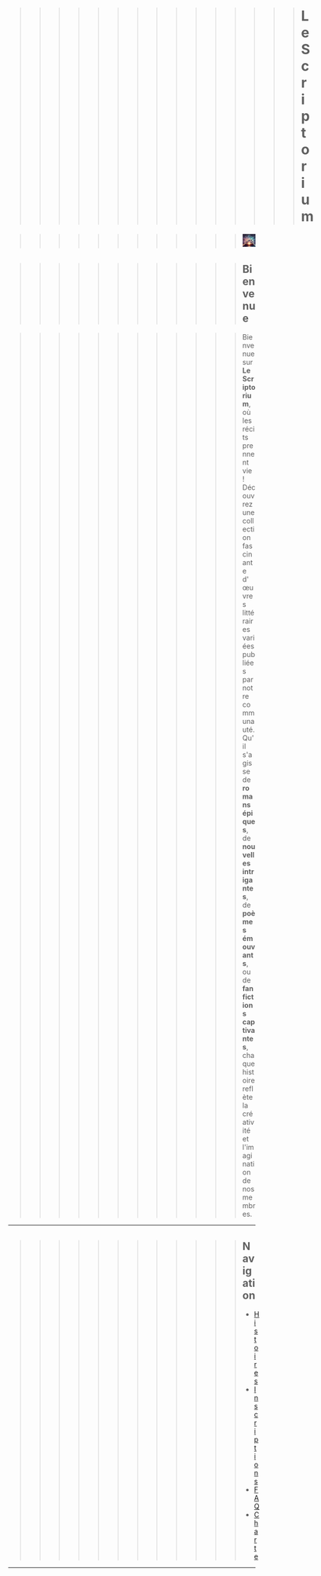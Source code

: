 
>>>>>>>>>>>>>>> # Le Scriptorium

>>>>>>>>>>>> ![Texte alternatif](assets/files/image2.jpg)


>>>>>>>>>>>> ## Bienvenue

>>>>>>>>>>>> Bienvenue sur **Le Scriptorium**, où les récits prennent vie ! Découvrez une collection fascinante d'œuvres littéraires variées publiées par notre communauté. Qu'il s'agisse de **romans épiques**, de **nouvelles intrigantes**, de **poèmes émouvants**, ou de **fanfictions captivantes**, chaque histoire reflète la créativité et l'imagination de nos membres.

---

 >>>>>>>>>>>> ## Navigation
>>>>>>>>>>>> - [Histoires](histoires.md)
>>>>>>>>>>>> - [Inscriptions](inscriptions.md)
>>>>>>>>>>>> - [FAQ](faq.md)
>>>>>>>>>>>> - [Charte](charte.md)

---
